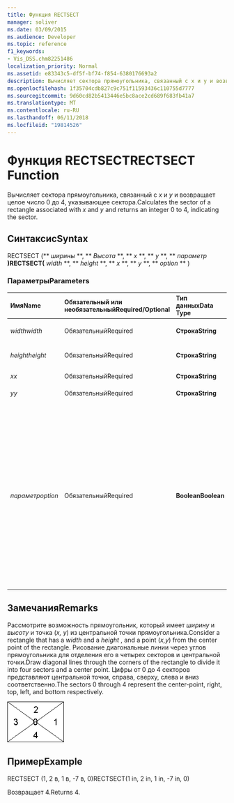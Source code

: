 ```yaml
---
title: Функция RECTSECT
manager: soliver
ms.date: 03/09/2015
ms.audience: Developer
ms.topic: reference
f1_keywords:
- Vis_DSS.chm82251486
localization_priority: Normal
ms.assetid: e83343c5-df5f-bf74-f854-6380176693a2
description: Вычисляет сектора прямоугольника, связанный с x и y и возвращает целое число 0 до 4, указывающее сектора.
ms.openlocfilehash: 1f35704cdb827c9c751f11593436c110755d7777
ms.sourcegitcommit: 9d60cd82b5413446e5bc8ace2cd689f683fb41a7
ms.translationtype: MT
ms.contentlocale: ru-RU
ms.lasthandoff: 06/11/2018
ms.locfileid: "19814526"
---
```

# <a name="rectsect-function"></a><span data-ttu-id="02e90-103">Функция RECTSECT</span><span class="sxs-lookup"><span data-stu-id="02e90-103">RECTSECT Function</span></span>

<span data-ttu-id="02e90-104">Вычисляет сектора прямоугольника, связанный с *x* и *y* и возвращает целое число 0 до 4, указывающее сектора.</span><span class="sxs-lookup"><span data-stu-id="02e90-104">Calculates the sector of a rectangle associated with  *x*  and  *y*  and returns an integer 0 to 4, indicating the sector.</span></span> 
  
## <a name="syntax"></a><span data-ttu-id="02e90-105">Синтаксис</span><span class="sxs-lookup"><span data-stu-id="02e90-105">Syntax</span></span>

<span data-ttu-id="02e90-106">RECTSECT (** *ширины* **, ** *Высота* **, ** *x* **, ** *y* **, ** *параметр* **)</span><span class="sxs-lookup"><span data-stu-id="02e90-106">RECTSECT(** *width* **, ** *height* **, ** *x* **, ** *y* **, ** *option* ** )</span></span> 
  
### <a name="parameters"></a><span data-ttu-id="02e90-107">Параметры</span><span class="sxs-lookup"><span data-stu-id="02e90-107">Parameters</span></span>

|<span data-ttu-id="02e90-108">**Имя**</span><span class="sxs-lookup"><span data-stu-id="02e90-108">**Name**</span></span>|<span data-ttu-id="02e90-109">**Обязательный или необязательный**</span><span class="sxs-lookup"><span data-stu-id="02e90-109">**Required/Optional**</span></span>|<span data-ttu-id="02e90-110">**Тип данных**</span><span class="sxs-lookup"><span data-stu-id="02e90-110">**Data Type**</span></span>|<span data-ttu-id="02e90-111">**Описание**</span><span class="sxs-lookup"><span data-stu-id="02e90-111">**Description**</span></span>|
|:-----|:-----|:-----|:-----|
| <span data-ttu-id="02e90-112">_width_</span><span class="sxs-lookup"><span data-stu-id="02e90-112">_width_</span></span> <br/> |<span data-ttu-id="02e90-113">Обязательный</span><span class="sxs-lookup"><span data-stu-id="02e90-113">Required</span></span>  <br/> |<span data-ttu-id="02e90-114">**Строка**</span><span class="sxs-lookup"><span data-stu-id="02e90-114">**String**</span></span> <br/> |<span data-ttu-id="02e90-115">Ширина прямоугольника.</span><span class="sxs-lookup"><span data-stu-id="02e90-115">Width of the rectangle.</span></span>  <br/> |
| <span data-ttu-id="02e90-116">_height_</span><span class="sxs-lookup"><span data-stu-id="02e90-116">_height_</span></span> <br/> |<span data-ttu-id="02e90-117">Обязательный</span><span class="sxs-lookup"><span data-stu-id="02e90-117">Required</span></span>  <br/> |<span data-ttu-id="02e90-118">**Строка**</span><span class="sxs-lookup"><span data-stu-id="02e90-118">**String**</span></span> <br/> |<span data-ttu-id="02e90-119">Высота прямоугольника.</span><span class="sxs-lookup"><span data-stu-id="02e90-119">Height of the rectangle.</span></span>  <br/> |
| <span data-ttu-id="02e90-120">_x_</span><span class="sxs-lookup"><span data-stu-id="02e90-120">_x_</span></span> <br/> |<span data-ttu-id="02e90-121">Обязательный</span><span class="sxs-lookup"><span data-stu-id="02e90-121">Required</span></span>  <br/> |<span data-ttu-id="02e90-122">**Строка**</span><span class="sxs-lookup"><span data-stu-id="02e90-122">**String**</span></span> <br/> |<span data-ttu-id="02e90-123">X координата.</span><span class="sxs-lookup"><span data-stu-id="02e90-123">An x-coordinate.</span></span>  <br/> |
| <span data-ttu-id="02e90-124">_y_</span><span class="sxs-lookup"><span data-stu-id="02e90-124">_y_</span></span> <br/> |<span data-ttu-id="02e90-125">Обязательный</span><span class="sxs-lookup"><span data-stu-id="02e90-125">Required</span></span>  <br/> |<span data-ttu-id="02e90-126">**Строка**</span><span class="sxs-lookup"><span data-stu-id="02e90-126">**String**</span></span> <br/> |<span data-ttu-id="02e90-127">Координата.</span><span class="sxs-lookup"><span data-stu-id="02e90-127">A y-coordinate.</span></span>  <br/> |
| <span data-ttu-id="02e90-128">_параметр_</span><span class="sxs-lookup"><span data-stu-id="02e90-128">_option_</span></span> <br/> |<span data-ttu-id="02e90-129">Обязательный</span><span class="sxs-lookup"><span data-stu-id="02e90-129">Required</span></span>  <br/> |<span data-ttu-id="02e90-130">**Boolean**</span><span class="sxs-lookup"><span data-stu-id="02e90-130">**Boolean**</span></span> <br/> |<span data-ttu-id="02e90-131">Указывает порядок обработки точек, которые могут быть разделены на диагоналей.</span><span class="sxs-lookup"><span data-stu-id="02e90-131">Specifies how points that fall on the diagonals are treated.</span></span> <span data-ttu-id="02e90-132">Задайте значение 0, чтобы использовать секторов влево и вправо для указывает на вправо.</span><span class="sxs-lookup"><span data-stu-id="02e90-132">Set the value to 0 to use the left and right sectors for points on a diagonal.</span></span> <span data-ttu-id="02e90-133">Задайте значение 1 для использования верхних и нижних секторов для указывает на вправо.</span><span class="sxs-lookup"><span data-stu-id="02e90-133">Set the value to 1 to use the top and bottom sectors for points on a diagonal.</span></span>  <br/> |
   
## <a name="remarks"></a><span data-ttu-id="02e90-134">Замечания</span><span class="sxs-lookup"><span data-stu-id="02e90-134">Remarks</span></span>

<span data-ttu-id="02e90-135">Рассмотрите возможность прямоугольник, который имеет *ширину* и *высоту* и точка (*x, y*) из центральной точки прямоугольника.</span><span class="sxs-lookup"><span data-stu-id="02e90-135">Consider a rectangle that has a  *width*  and a  *height*  , and a point (*x,y*) from the center point of the rectangle.</span></span> <span data-ttu-id="02e90-136">Рисование диагональные линии через углов прямоугольника для отделения его в четырех секторов и центральной точки.</span><span class="sxs-lookup"><span data-stu-id="02e90-136">Draw diagonal lines through the corners of the rectangle to divide it into four sectors and a center point.</span></span> <span data-ttu-id="02e90-137">Цифры от 0 до 4 секторов представляют центральной точки, справа, сверху, слева и вниз соответственно.</span><span class="sxs-lookup"><span data-stu-id="02e90-137">The sectors 0 through 4 represent the center-point, right, top, left, and bottom respectively.</span></span> 
  
![](media/ShpSheetRef_CA_03_ZA07645862.gif)
  
## <a name="example"></a><span data-ttu-id="02e90-138">Пример</span><span class="sxs-lookup"><span data-stu-id="02e90-138">Example</span></span>

<span data-ttu-id="02e90-139">RECTSECT (1, 2 в, 1 в, -7 в, 0)</span><span class="sxs-lookup"><span data-stu-id="02e90-139">RECTSECT(1 in, 2 in, 1 in, -7 in, 0)</span></span> 
  
<span data-ttu-id="02e90-140">Возвращает 4.</span><span class="sxs-lookup"><span data-stu-id="02e90-140">Returns 4.</span></span> 
  

